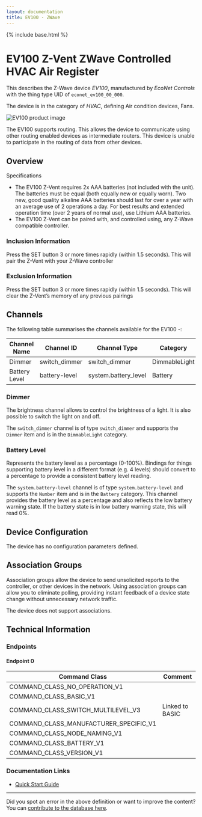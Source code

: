 ```yaml
---
layout: documentation
title: EV100 - ZWave
---
```


{% include base.html %}

# EV100 Z-Vent ZWave Controlled HVAC Air Register
This describes the Z-Wave device *EV100*, manufactured by *EcoNet Controls* with the thing type UID of ```econet_ev100_00_000```.

The device is in the category of *HVAC*, defining Air condition devices, Fans.

![EV100 product image](https://opensmarthouse.org/zwavedatabase/564/image/)


The EV100 supports routing. This allows the device to communicate using other routing enabled devices as intermediate routers.  This device is unable to participate in the routing of data from other devices.

## Overview

Specifications

  * The EV100 Z-Vent requires 2x AAA batteries (not included with the unit). The batteries must be equal (both equally new or equally worn). Two new, good quality alkaline AAA batteries should last for over a year with an average use of 2 operations a day. For best results and extended operation time (over 2 years of normal use), use Lithium AAA batteries.
  * The EV100 Z-Vent can be paired with, and controlled using, any Z-Wave compatible controller. 

### Inclusion Information

Press the SET button 3 or more times rapidly (within 1.5 seconds). This will pair the Z-Vent with your Z-Wave controller

### Exclusion Information

Press the SET button 3 or more times rapidly (within 1.5 seconds). This will clear the Z-Vent’s memory of any previous pairings

## Channels

The following table summarises the channels available for the EV100 -:

| Channel Name | Channel ID | Channel Type | Category | Item Type |
|--------------|------------|--------------|----------|-----------|
| Dimmer | switch_dimmer | switch_dimmer | DimmableLight | Dimmer | 
| Battery Level | battery-level | system.battery_level | Battery | Number |

### Dimmer
The brightness channel allows to control the brightness of a light.
            It is also possible to switch the light on and off.

The ```switch_dimmer``` channel is of type ```switch_dimmer``` and supports the ```Dimmer``` item and is in the ```DimmableLight``` category.

### Battery Level
Represents the battery level as a percentage (0-100%). Bindings for things supporting battery level in a different format (e.g. 4 levels) should convert to a percentage to provide a consistent battery level reading.

The ```system.battery-level``` channel is of type ```system.battery-level``` and supports the ```Number``` item and is in the ```Battery``` category.
This channel provides the battery level as a percentage and also reflects the low battery warning state. If the battery state is in low battery warning state, this will read 0%.


## Device Configuration

The device has no configuration parameters defined.

## Association Groups

Association groups allow the device to send unsolicited reports to the controller, or other devices in the network. Using association groups can allow you to eliminate polling, providing instant feedback of a device state change without unnecessary network traffic.

The device does not support associations.
## Technical Information

### Endpoints

#### Endpoint 0

| Command Class | Comment |
|---------------|---------|
| COMMAND_CLASS_NO_OPERATION_V1| |
| COMMAND_CLASS_BASIC_V1| |
| COMMAND_CLASS_SWITCH_MULTILEVEL_V3| Linked to BASIC|
| COMMAND_CLASS_MANUFACTURER_SPECIFIC_V1| |
| COMMAND_CLASS_NODE_NAMING_V1| |
| COMMAND_CLASS_BATTERY_V1| |
| COMMAND_CLASS_VERSION_V1| |

### Documentation Links

* [Quick Start Guide](https://opensmarthouse.org/zwavedatabase/564/EcoNet-EV100-Vent.pdf)

---

Did you spot an error in the above definition or want to improve the content?
You can [contribute to the database here](https://opensmarthouse.org/zwavedatabase/564).
